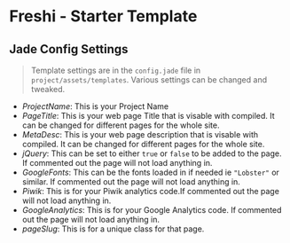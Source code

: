 # Freshi - Starter Template
## Jade Config Settings
> Template settings are in the `config.jade` file in `project/assets/templates`. Various settings can be changed and tweaked.

- _ProjectName_: This is your Project Name
- _PageTitle_: This is your web page Title that is visable with compiled. It can be changed for different pages for the whole site.
- _MetaDesc_: This is your web page description that is visable with compiled. It can be changed for different pages for the whole site.
- _jQuery_: This can be set to either `true` or `false` to be added to the page. If commented out the page will not load anything in.
- _GoogleFonts_: This can be the fonts loaded in if needed ie `"Lobster"` or similar. If commented out the page will not load anything in.
- _Piwik_: This is for your Piwik analytics code.If commented out the page will not load anything in.
- _GoogleAnalytics_: This is for your Google Analytics code. If commented out the page will not load anything in.
- _pageSlug_: This is for a unique class for that page.
